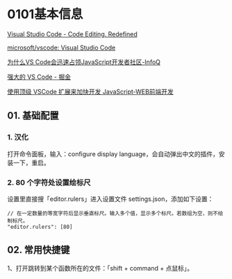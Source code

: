 # 0101基本信息

[Visual Studio Code - Code Editing. Redefined](https://code.visualstudio.com/)

[microsoft/vscode: Visual Studio Code](https://github.com/microsoft/vscode)

[为什么VS Code会迅速占领JavaScript开发者社区-InfoQ](https://www.infoq.cn/article/0dmxg9Oo1UCRGhZ2g_cy)

[强大的 VS Code - 掘金](https://juejin.im/post/5b123ace6fb9a01e6f560a4b)

[使用顶级 VSCode 扩展来加快开发 JavaScript-WEB前端开发](https://www.html.cn/archives/9507)

## 01. 基础配置

### 1. 汉化

打开命令面板，输入：configure display language，会自动弹出中文的插件，安装一下，重启。

### 2. 80 个字符处设置绘标尺

设置里直接搜「editor.rulers」进入设置文件 settings.json，添加如下设置：

```
// 在一定数量的等宽字符后显示垂直标尺。输入多个值，显示多个标尺。若数组为空，则不绘制标尺。
"editor.rulers": [80]
```

## 02. 常用快捷键

1、打开跳转到某个函数所在的文件：「shift + command + 点鼠标」。

